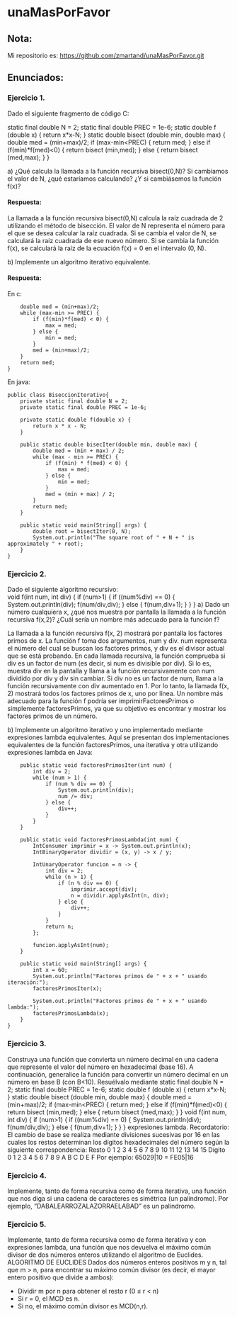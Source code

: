 # unaMasPorFavor
## Nota:
Mi repositorio es: https://github.com/zmartand/unaMasPorFavor.git
## Enunciados:
### Ejercicio 1.  
Dado el siguiente fragmento de código C:  

static final double N = 2;
static final double PREC = 1e-6;
static double f (double x)
{
return x*x-N;
}
static double bisect (double min, double max)
{
double med = (min+max)/2;
if (max-min<PREC) {
return med;
} else if (f(min)*f(med)<0) {
return bisect (min,med);
} else {
return bisect (med,max);
}
}  

a) ¿Qué calcula la llamada a la función recursiva bisect(0,N)? Si cambiamos el
valor de N, ¿qué estaríamos calculando? ¿Y si cambiásemos la función f(x)?
#### Respuesta:  
La llamada a la función recursiva bisect(0,N) calcula la raíz cuadrada de 2 utilizando el método de bisección. 
El valor de N representa el número para el que se desea calcular la raíz cuadrada. Si se cambia el valor de N, 
se calculará la raíz cuadrada de ese nuevo número. Si se cambia la función f(x), se calculará la raíz de la ecuación 
f(x) = 0 en el intervalo (0, N).

b) Implemente un algoritmo iterativo equivalente.
#### Respuesta:  
En c:
```static double bisect_iter (double min, double max) {
    double med = (min+max)/2;
    while (max-min >= PREC) {
        if (f(min)*f(med) < 0) {
            max = med;
        } else {
            min = med;
        }
        med = (min+max)/2;
    }
    return med;
} 
```
En java: 
```
public class BiseccionIterativo{
    private static final double N = 2;
    private static final double PREC = 1e-6;

    private static double f(double x) {
        return x * x - N;
    }

    public static double bisecIter(double min, double max) {
        double med = (min + max) / 2;
        while (max - min >= PREC) {
            if (f(min) * f(med) < 0) {
                max = med;
            } else {
                min = med;
            }
            med = (min + max) / 2;
        }
        return med;
    }

    public static void main(String[] args) {
        double root = bisectIter(0, N);
        System.out.println("The square root of " + N + " is approximately " + root);
    }
}
```


### Ejercicio 2.  
Dado el siguiente algoritmo recursivo:  
void f(int num, int div)
{
if (num>1) {
if ((num%div) == 0) {
System.out.println(div);
f(num/div,div);
} else {
f(num,div+1);
}
}
}
a) Dado un número cualquiera x, ¿qué nos muestra por pantalla la llamada a la función
recursiva f(x,2)? ¿Cuál sería un nombre más adecuado para la función f?

La llamada a la función recursiva f(x, 2) mostrará por pantalla los factores primos de x. La función f toma dos argumentos, 
num y div. num representa el número del cual se buscan los factores primos, y div es el divisor actual que se está probando.
En cada llamada recursiva, la función comprueba si div es un factor de num (es decir, si num es divisible por div). Si lo es, 
muestra div en la pantalla y llama a la función recursivamente con num dividido por div y div sin cambiar. Si div no es un factor 
de num, llama a la función recursivamente con div aumentado en 1.
Por lo tanto, la llamada f(x, 2) mostrará todos los factores primos de x, uno por línea.
Un nombre más adecuado para la función f podría ser imprimirFactoresPrimos o simplemente factoresPrimos, 
ya que su objetivo es encontrar y mostrar los factores primos de un número.


b) Implemente un algoritmo iterativo y uno implementado mediante expresiones lambda
equivalentes.
Aquí se presentan dos implementaciones equivalentes de la función factoresPrimos, una iterativa y otra utilizando expresiones lambda en Java:  

``` public class FactoresPrimos {
    public static void factoresPrimosIter(int num) {
        int div = 2;
        while (num > 1) {
            if (num % div == 0) {
                System.out.println(div);
                num /= div;
            } else {
                div++;
            }
        }
    }

    public static void factoresPrimosLambda(int num) {
        IntConsumer imprimir = x -> System.out.println(x);
        IntBinaryOperator dividir = (x, y) -> x / y;

        IntUnaryOperator funcion = n -> {
            int div = 2;
            while (n > 1) {
                if (n % div == 0) {
                    imprimir.accept(div);
                    n = dividir.applyAsInt(n, div);
                } else {
                    div++;
                }
            }
            return n;
        };

        funcion.applyAsInt(num);
    }

    public static void main(String[] args) {
        int x = 60;
        System.out.println("Factores primos de " + x + " usando iteración:");
        factoresPrimosIter(x);

        System.out.println("Factores primos de " + x + " usando lambda:");
        factoresPrimosLambda(x);
    }
}
```

### Ejercicio 3.  
Construya una función que convierta un número decimal en una cadena que represente el
valor del número en hexadecimal (base 16). A continuación, generalice la función para
convertir un número decimal en un número en base B (con B<10). Resuélvalo mediante
static final double N = 2;
static final double PREC = 1e-6;
static double f (double x)
{
return x*x-N;
}
static double bisect (double min, double max)
{
double med = (min+max)/2;
if (max-min<PREC) {
return med;
} else if (f(min)*f(med)<0) {
return bisect (min,med);
} else {
return bisect (med,max);
}
}
void f(int num, int div)
{
if (num>1) {
if ((num%div) == 0) {
System.out.println(div);
f(num/div,div);
} else {
f(num,div+1);
}
}
}
expresiones lambda.
Recordatorio: El cambio de base se realiza mediante divisiones sucesivas por 16
en las cuales los restos determinan los dígitos hexadecimales del número según
la siguiente correspondencia:
Resto 0 1 2 3 4 5 6 7 8 9 10 11 12 13 14 15
Dígito 0 1 2 3 4 5 6 7 8 9 A B C D E F
Por ejemplo:
65029|10 = FE05|16  

### Ejercicio 4.  
Implemente, tanto de forma recursiva como de forma iterativa, una función que nos diga
si una cadena de caracteres es simétrica (un palíndromo). Por ejemplo,
“DABALEARROZALAZORRAELABAD” es un palíndromo.  

### Ejercicio 5.  
Implemente, tanto de forma recursiva como de forma iterativa y con expresiones lambda,
una función que nos devuelva el máximo común divisor de dos números enteros
utilizando el algoritmo de Euclides.
ALGORITMO DE EUCLIDES
Dados dos números enteros positivos m y n, tal que m > n,
para encontrar su máximo común divisor
(es decir, el mayor entero positivo que divide a ambos):
- Dividir m por n para obtener el resto r (0 ≤ r < n)
- Si r = 0, el MCD es n.
- Si no, el máximo común divisor es MCD(n,r).
